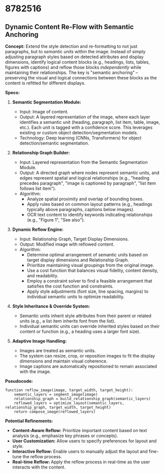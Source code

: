 # 8782516

## Dynamic Content Re-Flow with Semantic Anchoring

**Concept:** Extend the style detection and re-formatting to not just paragraphs, but to *semantic units* within the image. Instead of simply adjusting paragraph styles based on detected attributes and display dimensions, identify logical content blocks (e.g., headings, lists, tables, figures with captions) and reflow those blocks *independently* while maintaining their relationships. The key is "semantic anchoring" – preserving the visual and logical connections between these blocks as the content is refitted for different displays.

**Specs:**

1.  **Semantic Segmentation Module:**
    *   Input: Image of content.
    *   Output:  A layered representation of the image, where each layer identifies a semantic unit (heading, paragraph, list item, table, image, etc.). Each unit is tagged with a confidence score.  This leverages existing or custom object detection/segmentation models.
    *   Technology: Deep learning (CNNs, Transformers) for object detection/semantic segmentation.

2.  **Relationship Graph Builder:**
    *   Input: Layered representation from the Semantic Segmentation Module.
    *   Output: A directed graph where nodes represent semantic units, and edges represent spatial and logical relationships (e.g., "heading precedes paragraph", "image is captioned by paragraph", "list item follows list item").
    *   Algorithm:
        *   Analyze spatial proximity and overlap of bounding boxes.
        *   Apply rules based on common layout patterns (e.g., headings typically above paragraphs, captions below images).
        *   OCR text content to identify keywords indicating relationships (e.g., "Figure 1", "See also").

3.  **Dynamic Reflow Engine:**
    *   Input: Relationship Graph, Target Display Dimensions.
    *   Output: Modified image with reflowed content.
    *   Algorithm:
        *   Determine optimal arrangement of semantic units based on target display dimensions and Relationship Graph.
        *   Prioritize maintaining visual groupings from the original image.
        *   Use a cost function that balances visual fidelity, content density, and readability.
        *   Employ a constraint solver to find a feasible arrangement that satisfies the cost function and constraints.
        *   Apply style adjustments (font size, line spacing, margins) to individual semantic units to optimize readability.

4.  **Style Inheritance & Override System:**
    *   Semantic units inherit style attributes from their parent or related units (e.g., a list item inherits font from the list).
    *   Individual semantic units can override inherited styles based on their content or function (e.g., a heading uses a larger font size).

5.  **Adaptive Image Handling:**
    *   Images are treated as semantic units.
    *   The system can resize, crop, or reposition images to fit the display dimensions and maintain visual coherence.
    *   Image captions are automatically repositioned to remain associated with the image.

**Pseudocode:**

```
function reflow_image(image, target_width, target_height):
    semantic_layers = segment_image(image)
    relationship_graph = build_relationship_graph(semantic_layers)
    reflowed_layers = optimize_layout(semantic_layers, relationship_graph, target_width, target_height)
    return compose_image(reflowed_layers)
```

**Potential Refinements:**

*   **Content-Aware Reflow:**  Prioritize important content based on text analysis (e.g., emphasize key phrases or concepts).
*   **User Customization:** Allow users to specify preferences for layout and style.
*   **Interactive Reflow:**  Enable users to manually adjust the layout and fine-tune the reflow process.
*   **Real-time Reflow:**  Apply the reflow process in real-time as the user interacts with the content.